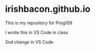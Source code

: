 # irishbacon.github.io
This is my repository for Prog109

I wrote this in VS Code in class

2nd change in VS Code